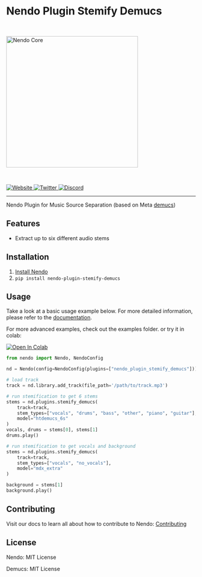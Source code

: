 # Nendo Plugin Stemify Demucs

<br>
<p align="left">
    <img src="https://okio.ai/docs/assets/nendo_core_logo.png" width="350" alt="Nendo Core">
</p>
<br>

<p align="left">
<a href="https://okio.ai" target="_blank">
    <img src="https://img.shields.io/website/https/okio.ai" alt="Website">
</a>
<a href="https://twitter.com/okio_ai" target="_blank">
    <img src="https://img.shields.io/twitter/url/https/twitter.com/okio_ai.svg?style=social&label=Follow%20%40okio_ai" alt="Twitter">
</a>
<a href="https://discord.gg/gaZMZKzScj" target="_blank">
    <img src="https://dcbadge.vercel.app/api/server/XpkUsjwXTp?compact=true&style=flat" alt="Discord">
</a>
</p>

---

Nendo Plugin for Music Source Separation (based on Meta [demucs](https://github.com/facebookresearch/demucs))

## Features

- Extract up to six different audio stems

## Installation

1. [Install Nendo](https://github.com/okio-ai/nendo#installation)
2. `pip install nendo-plugin-stemify-demucs`

## Usage

Take a look at a basic usage example below.
For more detailed information, please refer to the [documentation](https://okio.ai/docs/plugins).

For more advanced examples, check out the examples folder.
or try it in colab:

<a target="_blank" href="https://colab.research.google.com/drive/1rYBw5N0xzDf-NQJC1cQXqRBneBE8q4_z?usp=sharing">
    <img src="https://colab.research.google.com/assets/colab-badge.svg" alt="Open In Colab"/>
</a>

```python
from nendo import Nendo, NendoConfig

nd = Nendo(config=NendoConfig(plugins=["nendo_plugin_stemify_demucs"]))

# load track
track = nd.library.add_track(file_path='/path/to/track.mp3')

# run stemification to get 6 stems
stems = nd.plugins.stemify_demucs(
    track=track,
    stem_types=["vocals", "drums", "bass", "other", "piano", "guitar"],
    model="htdemucs_6s"
)
vocals, drums = stems[0], stems[1]
drums.play()

# run stemification to get vocals and background
stems = nd.plugins.stemify_demucs(
    track=track,
    stem_types=["vocals", "no_vocals"],
    model="mdx_extra"
)

background = stems[1]
background.play()
```

## Contributing

Visit our docs to learn all about how to contribute to Nendo: [Contributing](https://okio.ai/docs/contributing/)


## License

Nendo: MIT License

Demucs: MIT License